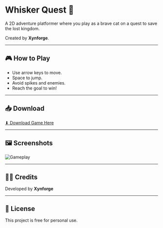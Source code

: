 # Whisker Quest 🐾
A 2D adventure platformer where you play as a brave cat on a quest to save the lost kingdom.  

Created by **Xynforge**.

---

## 🎮 How to Play
- Use arrow keys to move.  
- Space to jump.  
- Avoid spikes and enemies. 
- Reach the goal to win!  

---

## 📥 Download  
[⬇ Download Game Here](https://drive.google.com/file/d/1yaS82cloh4lEASoSJGa-RzQvvMs3PzXR/view?usp=sharing)

---

## 🖼️ Screenshots  
![Gameplay](screenshot.png)

---

## 👨‍💻 Credits  
Developed by **Xynforge**

---

## 📜 License  
This project is free for personal use.
